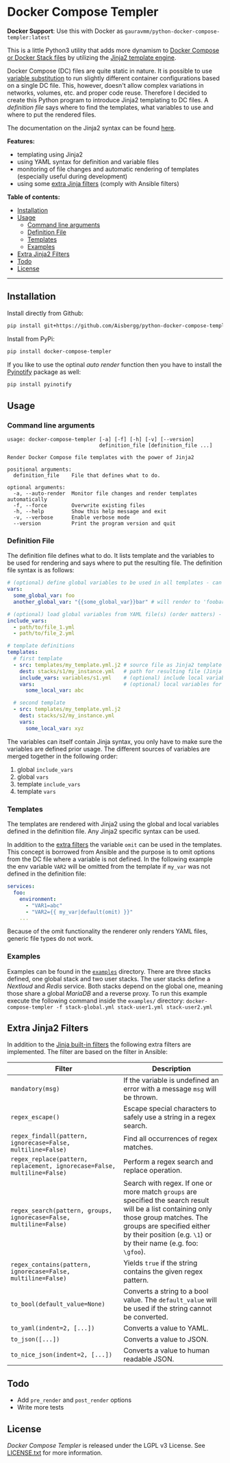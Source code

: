 # Docker Compose Templer

**Docker Support**: Use this with Docker as `gauravmm/python-docker-compose-templer:latest`

This is a little Python3 utility that adds more dynamism to [Docker Compose or Docker Stack files](https://docs.docker.com/compose/compose-file/) by utilizing the [Jinja2 template engine](http://jinja.pocoo.org/).

Docker Compose (DC) files are quite static in nature. It is possible to use [variable substitution](https://docs.docker.com/compose/compose-file/#variable-substitution) to run slightly different container configurations based on a single DC file. This, however, doesn't allow complex variations in networks, volumes, etc. and proper code reuse. Therefore I decided to create this Python program to introduce Jinja2 templating to DC files. A _definition file_ says where to find the templates, what variables to use and where to put the rendered files.

The documentation on the Jinja2 syntax can be found [here](http://jinja.pocoo.org/docs/dev/templates/).

**Features:**

* templating using Jinja2
* using YAML syntax for definition and variable files
* monitoring of file changes and automatic rendering of templates (especially useful during development)
* using some [extra Jinja filters](#extra-jinja2-filters) (comply with Ansible filters)

**Table of contents:**

* [Installation](#installation)
* [Usage](#usage)
  * [Command line arguments](#command-line-arguments)
  * [Definition File](#definition-file)
  * [Templates](#templates)
  * [Examples](#examples)
* [Extra Jinja2 Filters](#extra-jinja2-filters)
* [Todo](#todo)
* [License](#license)

---

## Installation

Install directly from Github:

```sh
pip install git+https://github.com/Aisbergg/python-docker-compose-templer@v1.1.0
```

Install from PyPi:

```sh
pip install docker-compose-templer
```

If you like to use the optinal _auto render_ function then you have to install the [Pyinotify](https://github.com/seb-m/pyinotify) package as well:

```sh
pip install pyinotify
```

## Usage

### Command line arguments

```text
usage: docker-compose-templer [-a] [-f] [-h] [-v] [--version]
                              definition_file [definition_file ...]

Render Docker Compose file templates with the power of Jinja2

positional arguments:
  definition_file    File that defines what to do.

optional arguments:
  -a, --auto-render  Monitor file changes and render templates automatically
  -f, --force        Overwrite existing files
  -h, --help         Show this help message and exit
  -v, --verbose      Enable verbose mode
  --version          Print the program version and quit
```

### Definition File

The definition file defines what to do. It lists template and the variables to be used for rendering and says where to put the resulting file. The definition file syntax is as follows:

```yaml
# (optional) define global variables to be used in all templates - can contain Jinja syntax
vars:
  some_global_var: foo
  another_global_var: "{{some_global_var}}bar" # will render to 'foobar'

# (optional) load global variables from YAML file(s) (order matters) - can contain Jinja syntax
include_vars:
  - path/to/file_1.yml
  - path/to/file_2.yml

# template definitions
templates:
  # first template
  - src: templates/my_template.yml.j2 # source file as Jinja2 template (Jinja syntax can be used on path)
    dest: stacks/s1/my_instance.yml   # path for resulting file (Jinja syntax can be used on path)
    include_vars: variables/s1.yml    # (optional) include local variables from YAML file(s)
    vars:                             # (optional) local variables for this template
      some_local_var: abc

  # second template
  - src: templates/my_template.yml.j2
    dest: stacks/s2/my_instance.yml
    vars:
      some_local_var: xyz
```

The variables can itself contain Jinja syntax, you only have to make sure the variables are defined prior usage. The different sources of variables are merged together in the following order:

1. global `include_vars`
2. global `vars`
3. template `include_vars`
4. template `vars`

### Templates

The templates are rendered with Jinja2 using the global and local variables defined in the definition file. Any Jinja2 specific syntax can be used.

In addition to the [extra filters](#extra-jinja2-filters) the variable `omit` can be used in the templates. This concept is borrowed from Ansible and the purpose is to omit options from the DC file where a variable is not defined. In the following example the env variable `VAR2` will be omitted from the template if `my_var` was not defined in the definition file:

```yaml
services:
  foo:
    environment:
      - "VAR1=abc"
      - "VAR2={{ my_var|default(omit) }}"
    ...
```

Because of the omit functionality the renderer only renders YAML files, generic file types do not work.

### Examples

Examples can be found in the [`examples`](examples) directory. There are three stacks defined, one global stack and two user stacks. The user stacks define a _Nextloud_ and _Redis_ service. Both stacks depend on the global one, meaning those share a global _MariaDB_ and a reverse proxy. To run this example execute the following command inside the `examples/` directory: `docker-compose-templer -f stack-global.yml stack-user1.yml stack-user2.yml`

## Extra Jinja2 Filters

In addition to the [Jinja built-in filters](http://jinja.pocoo.org/docs/latest/templates/#builtin-filters) the following extra filters are implemented. The filter are based on the filter in Ansible:

Filter                                                                   | Description
-------------------------------------------------------------------------|-----------------------------------------------------------------------------------------------------------------------------------------------------------------------------------------------------------------------------------------
`mandatory(msg)`                                                         | If the variable is undefined an error with a message `msg` will be thrown.
`regex_escape()`                                                         | Escape special characters to safely use a string in a regex search.
`regex_findall(pattern, ignorecase=False, multiline=False)`              | Find all occurrences of regex matches.
`regex_replace(pattern, replacement, ignorecase=False, multiline=False)` | Perform a regex search and replace operation.
`regex_search(pattern, groups, ignorecase=False, multiline=False)`       | Search with regex. If one or more match `groups` are specified the search result will be a list containing only those group matches. The groups are specified either by their position (e.g. `\1`) or by their name (e.g. foo: `\gfoo`).
`regex_contains(pattern, ignorecase=False, multiline=False)`             | Yields `true` if the string contains the given regex pattern.
`to_bool(default_value=None)`                                            | Converts a string to a bool value. The `default_value` will be used if the string cannot be converted.
`to_yaml(indent=2, [...])`                                               | Converts a value to YAML.
`to_json([...])`                                                         | Converts a value to JSON.
`to_nice_json(indent=2, [...])`                                          | Converts a value to human readable JSON.

## Todo

* Add `pre_render` and `post_render` options
* Write more tests

## License

_Docker Compose Templer_ is released under the LGPL v3 License. See [LICENSE.txt](LICENSE.txt) for more information.
